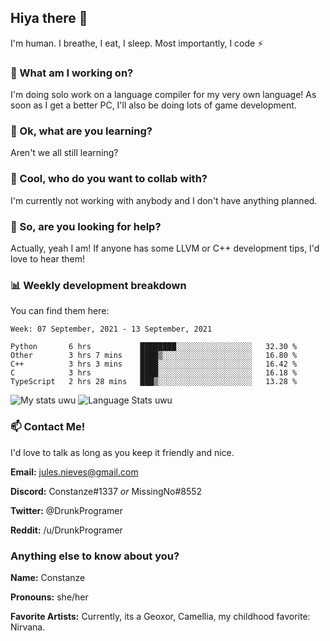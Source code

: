 ## Hiya there 👋

I'm human. I breathe, I eat, I sleep. Most importantly, I code ⚡️

### 🔭 What am I working on?

I'm doing solo work on a language compiler for my very own language! As soon as I get a better PC, I'll also be doing lots of game development.

### 🌱 Ok, what are you learning?

Aren't we all still learning?

### 👯 Cool, who do you want to collab with?

I'm currently not working with anybody and I don't have anything planned.

### 🤔 So, are you looking for help?

Actually, yeah I am! If anyone has some LLVM or C++ development tips, I'd love to hear them!

### 📊 Weekly development breakdown

You can find them here:

<!--START_SECTION:waka-->
```text
Week: 07 September, 2021 - 13 September, 2021

Python       6 hrs           ████████░░░░░░░░░░░░░░░░░   32.30 % 
Other        3 hrs 7 mins    ████▒░░░░░░░░░░░░░░░░░░░░   16.80 % 
C++          3 hrs 3 mins    ████░░░░░░░░░░░░░░░░░░░░░   16.42 % 
C            3 hrs           ████░░░░░░░░░░░░░░░░░░░░░   16.18 % 
TypeScript   2 hrs 28 mins   ███▒░░░░░░░░░░░░░░░░░░░░░   13.28 % 
```
<!--END_SECTION:waka-->
<!-- ![Constanze's wakatime stats](https://github-readme-stats.vercel.app/api/wakatime?username=constanze) -->

![My stats uwu](https://github-readme-stats.vercel.app/api?username=cstanze&show_icons=true&theme=onedark)
![Language Stats uwu](https://github-readme-stats.vercel.app/api/top-langs/?username=cstanze&layout=compact&theme=onedark)

### 📫 Contact Me!

I'd love to talk as long as you keep it friendly and nice.

**Email:** jules.nieves@gmail.com

**Discord:** Constanze#1337 *or* MissingNo#8552

**Twitter:** @DrunkProgramer

**Reddit:** /u/DrunkProgramer

### Anything else to know about you?

**Name:** Constanze

**Pronouns:** she/her

**Favorite Artists:** Currently, its a Geoxor, Camellia, my childhood favorite: Nirvana.
